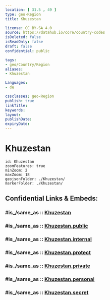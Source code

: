 ```yaml
---
location: [ 31.5 , 49 ] 
type: geo-Region
title: Khuzestan

license: CC BY-SA 4.0
source: https://datahub.io/core/country-codes
isDeleted: false
isReadOnly: false
draft: false
confidential: public

tags:
- geo/Country/Region
aliases:
- Khuzestan

Languages:
- de

cssclasses: geo-Region
publish: true
linkTitle: 
keywords: 
layout: 
publishDate: 
expiryDate: 
---
```


# Khuzestan

```leaflet
id: Khuzestan
zoomFeatures: true 
minZoom: 2 
maxZoom: 18
geojsonFolder: ./Khuzestan/
markerFolder: ./Khuzestan/
```


## Confidential Links & Embeds: 

### #is_/same_as :: [Khuzestan](/_Standards/Earth/Continent/Asia/Asia~West/Iran/provinces~Iran/Khuzestan.md) 

### #is_/same_as :: [Khuzestan.public](/_public/Earth/Continent/Asia/Asia~West/Iran/provinces~Iran/Khuzestan.public.md) 

### #is_/same_as :: [Khuzestan.internal](/_internal/Earth/Continent/Asia/Asia~West/Iran/provinces~Iran/Khuzestan.internal.md) 

### #is_/same_as :: [Khuzestan.protect](/_protect/Earth/Continent/Asia/Asia~West/Iran/provinces~Iran/Khuzestan.protect.md) 

### #is_/same_as :: [Khuzestan.private](/_private/Earth/Continent/Asia/Asia~West/Iran/provinces~Iran/Khuzestan.private.md) 

### #is_/same_as :: [Khuzestan.personal](/_personal/Earth/Continent/Asia/Asia~West/Iran/provinces~Iran/Khuzestan.personal.md) 

### #is_/same_as :: [Khuzestan.secret](/_secret/Earth/Continent/Asia/Asia~West/Iran/provinces~Iran/Khuzestan.secret.md)

